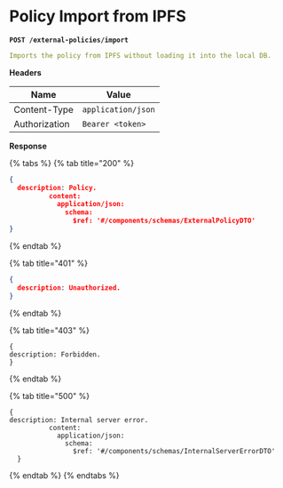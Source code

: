 # Policy Import from IPFS

<pre class="language-yaml"><code class="lang-yaml"><strong>POST /external-policies/import
</strong></code></pre>

```yaml
Imports the policy from IPFS without loading it into the local DB.
```

**Headers**

| Name          | Value              |
| ------------- | ------------------ |
| Content-Type  | `application/json` |
| Authorization | `Bearer <token>`   |

**Response**

{% tabs %}
{% tab title="200" %}
```json
{
  description: Policy.
          content:
            application/json:
              schema:
                $ref: '#/components/schemas/ExternalPolicyDTO'
}
```
{% endtab %}

{% tab title="401" %}
```json
{
  description: Unauthorized.
}
```
{% endtab %}

{% tab title="403" %}
```
{
description: Forbidden.
}
```
{% endtab %}

{% tab title="500" %}
```
{
description: Internal server error.
          content:
            application/json:
              schema:
                $ref: '#/components/schemas/InternalServerErrorDTO'
  }
```
{% endtab %}
{% endtabs %}
